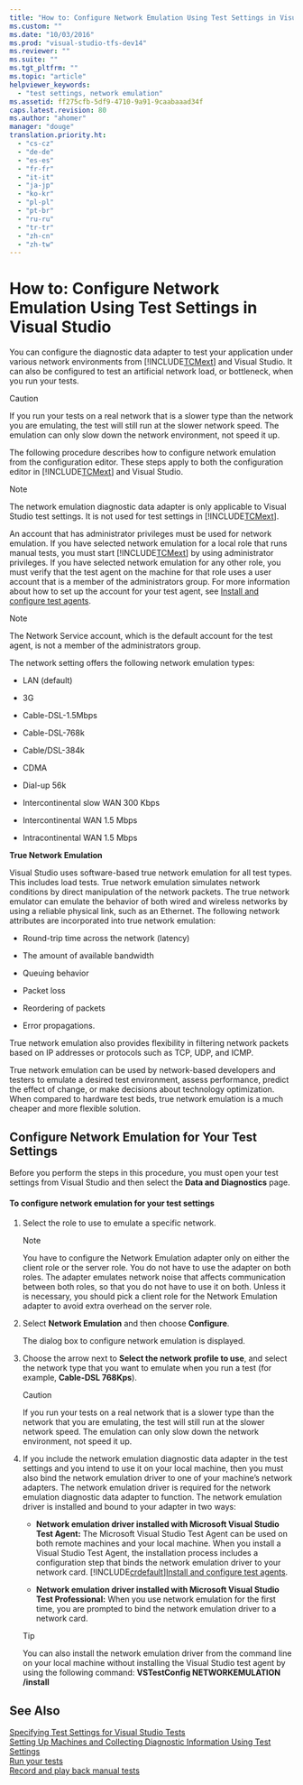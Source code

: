```yaml
---
title: "How to: Configure Network Emulation Using Test Settings in Visual Studio | Microsoft Docs"
ms.custom: ""
ms.date: "10/03/2016"
ms.prod: "visual-studio-tfs-dev14"
ms.reviewer: ""
ms.suite: ""
ms.tgt_pltfrm: ""
ms.topic: "article"
helpviewer_keywords: 
  - "test settings, network emulation"
ms.assetid: ff275cfb-5df9-4710-9a91-9caabaaad34f
caps.latest.revision: 80
ms.author: "ahomer"
manager: "douge"
translation.priority.ht: 
  - "cs-cz"
  - "de-de"
  - "es-es"
  - "fr-fr"
  - "it-it"
  - "ja-jp"
  - "ko-kr"
  - "pl-pl"
  - "pt-br"
  - "ru-ru"
  - "tr-tr"
  - "zh-cn"
  - "zh-tw"
---
```

# How to: Configure Network Emulation Using Test Settings in Visual Studio
You can configure the diagnostic data adapter to test your application under various network environments from [!INCLUDE[TCMext](../code-quality/includes/tcmext_md.md)] and Visual Studio. It can also be configured to test an artificial network load, or bottleneck, when you run your tests.  
  
> [!CAUTION]
>  If you run your tests on a real network that is a slower type than the network you are emulating, the test will still run at the slower network speed. The emulation can only slow down the network environment, not speed it up.  
  
 The following procedure describes how to configure network emulation from the configuration editor. These steps apply to both the configuration editor in [!INCLUDE[TCMext](../code-quality/includes/tcmext_md.md)] and Visual Studio.  
  
> [!NOTE]
>  The network emulation diagnostic data adapter is only applicable to Visual Studio test settings. It is not used for test settings in [!INCLUDE[TCMext](../code-quality/includes/tcmext_md.md)].  
  
 An account that has administrator privileges must be used for network emulation. If you have selected network emulation for a local role that runs manual tests, you must start [!INCLUDE[TCMext](../code-quality/includes/tcmext_md.md)] by using administrator privileges. If you have selected network emulation for any other role, you must verify that the test agent on the machine for that role uses a user account that is a member of the administrators group. For more information about how to set up the account for your test agent, see [Install and configure test agents](../test/install-and-configure-test-agents.md).  
  
> [!NOTE]
>  The Network Service account, which is the default account for the test agent, is not a member of the administrators group.  
  
 The network setting offers the following network emulation types:  
  
-   LAN (default)  
  
-   3G  
  
-   Cable-DSL-1.5Mbps  
  
-   Cable-DSL-768k  
  
-   Cable/DSL-384k  
  
-   CDMA  
  
-   Dial-up 56k  
  
-   Intercontinental slow WAN 300 Kbps  
  
-   Intercontinental WAN 1.5 Mbps  
  
-   Intracontinental WAN 1.5 Mbps  
  
 **True Network Emulation**  
  
 Visual Studio uses software-based true network emulation for all test types. This includes load tests. True network emulation simulates network conditions by direct manipulation of the network packets. The true network emulator can emulate the behavior of both wired and wireless networks by using a reliable physical link, such as an Ethernet. The following network attributes are incorporated into true network emulation:  
  
-   Round-trip time across the network (latency)  
  
-   The amount of available bandwidth  
  
-   Queuing behavior  
  
-   Packet loss  
  
-   Reordering of packets  
  
-   Error propagations.  
  
 True network emulation also provides flexibility in filtering network packets based on IP addresses or protocols such as TCP, UDP, and ICMP.  
  
 True network emulation can be used by network-based developers and testers to emulate a desired test environment, assess performance, predict the effect of change, or make decisions about technology optimization. When compared to hardware test beds, true network emulation is a much cheaper and more flexible solution.  
  
## Configure Network Emulation for Your Test Settings  
 Before you perform the steps in this procedure, you must open your test settings from Visual Studio and then select the **Data and Diagnostics** page.  
  
#### To configure network emulation for your test settings  
  
1.  Select the role to use to emulate a specific network.  
  
    > [!NOTE]
    >  You have to configure the Network Emulation adapter only on either the client role or the server role. You do not have to use the adapter on both roles. The adapter emulates network noise that affects communication between both roles, so that you do not have to use it on both. Unless it is necessary, you should pick a client role for the Network Emulation adapter to avoid extra overhead on the server role.  
  
2.  Select **Network Emulation** and then choose **Configure**.  
  
     The dialog box to configure network emulation is displayed.  
  
3.  Choose the arrow next to **Select the network profile to use**, and select the network type that you want to emulate when you run a test (for example, **Cable-DSL 768Kps**).  
  
    > [!CAUTION]
    >  If you run your tests on a real network that is a slower type than the network that you are emulating, the test will still run at the slower network speed. The emulation can only slow down the network environment, not speed it up.  
  
4.  If you include the network emulation diagnostic data adapter in the test settings and you intend to use it on your local machine, then you must also bind the network emulation driver to one of your machine’s network adapters. The network emulation driver is required for the network emulation diagnostic data adapter to function. The network emulation driver is installed and bound to your adapter in two ways:  
  
    -   **Network emulation driver installed with Microsoft Visual Studio Test Agent:** The Microsoft Visual Studio Test Agent can be used on both remote machines and your local machine. When you install a Visual Studio Test Agent, the installation process includes a configuration step that binds the network emulation driver to your network card. [!INCLUDE[crdefault](../code-quality/includes/crdefault_md.md)][Install and configure test agents](../test/install-and-configure-test-agents.md).  
  
    -   **Network emulation driver installed with Microsoft Visual Studio Test Professional:** When you use network emulation for the first time, you are prompted to bind the network emulation driver to a network card.  
  
    > [!TIP]
    >  You can also install the network emulation driver from the command line on your local machine without installing the Visual Studio test agent by using the following command: **VSTestConfig NETWORKEMULATION /install**  
  
## See Also  
 [Specifying Test Settings for Visual Studio Tests](../test/specifying-test-settings-for-visual-studio-tests.md)   
 [Setting Up Machines and Collecting Diagnostic Information Using Test Settings](../test/setting-up-machines-and-collecting-diagnostic-information-using-test-settings.md)   
 [Run your tests](../test/running-manual-tests-using-the-web-portal.md)   
 [Record and play back manual tests](../test/record-and-play-back-manual-tests.md)